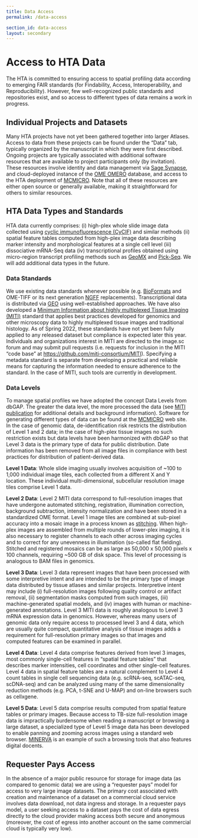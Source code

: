 ```yaml
---
title: Data Access
permalink: /data-access

section_id: data-access
layout: secondary
---
```


# Access to HTA Data
The HTA is committed to ensuring access to spatial profiling data according to emerging FAIR standards (for Findability, Access, Interoperability, and Reproducibility). However, few well-recognized public standards and repositories exist, and so access to different types of data remains a work in progress.

## Individual Projects and Datasets
Many HTA projects have not yet been gathered together into larger Atlases. Access to data from these projects can be found under the “Data” tab, typically organized by the manuscript in which they were first described. Ongoing projects are typically associated with additional software resources that are available to project participants only (by invitation). These resources involve identity and data management via [Sage Synapse](https://www.synapse.org/), and cloud-deployed instance of the [OME OMERO](https://www.openmicroscopy.org/) database, and access to the HTA deployment of [MCMICRO](https://mcmicro.org/). Note that all of these resources are either open source or generally available, making it straightforward for others to similar resources.

## HTA Data Types and Standards
HTA data currently comprises: (i) high-plex whole slide image data collected using [cyclic immunofluorescence (CyCIF)](https://elifesciences.org/articles/31657) and similar methods (ii) spatial feature tables computed from high-plex image data describing marker intensity and morphological features at a single cell level (iii) dissociative mRNA-Seq data (iv) transcriptional profiles obtained using micro-region transcript profiling methods such as [GeoMX](https://pubmed.ncbi.nlm.nih.gov/32394392/) and [Pick-Seq](https://www.biorxiv.org/content/10.1101/2021.03.18.431004v1). We will add additional data types in the future.

### Data Standards
We use existing data standards whenever possible (e.g. [BioFormats](https://www.openmicroscopy.org/bio-formats/) and OME-TIFF or its next generation [NGFF](https://pubmed-ncbi-nlm-nih-gov.ezp-prod1.hul.harvard.edu/34845388/) replacements). Transcriptional data is distributed via [GEO](https://www.ncbi.nlm.nih.gov/geo/) using well-established approaches. We have also developed a [Minimum Information about highly multiplexed Tissue Imaging (MITI)](miti-consortium.org) standard that applies best practices developed for genomics and other microscopy data to highly multiplexed tissue images and traditional histology. As of Spring 2022, these standards have not yet been fully applied to any released dataset but compliance is expected later this year. Individuals and organizations interest in MITI are directed to the image.sc forum and may submit pull requests (i.e. requests for inclusion in the MITI “code base” at https://github.com/miti-consortium/MITI). Specifying a metadata standard is separate from developing a practical and reliable means for capturing the information needed to ensure adherence to the standard. In the case of MITI, such tools are currently in development.

### Data Levels
To manage spatial profiles we have adopted the concept Data Levels from dbGAP. The greater the data level, the more processed the data (see [MITI publication](https://pubmed.ncbi.nlm.nih.gov/35277708/) for additional details and background information). Software for generating different types of data can be found at the [MCMICRO](https://mcmicro.org/) web site. In the case of genomic data, de-identification risk restricts the distribution of Level 1 and 2 data; in the case of high-plex tissue images no such restriction exists but data levels have been harmonized with dbGAP so that Level 3 data is the primary type of data for public distribution. Date information has been removed from all image files in compliance with best practices for distribution of patient-derived data.

**Level 1 Data**: Whole slide imaging usually involves acquisition of ~100 to 1,000 individual image tiles, each collected from a different X and Y location. These individual multi-dimensional, subcellular resolution image tiles comprise Level 1 data.

**Level 2 Data**: Level 2 MITI data correspond to full-resolution images that have undergone automated stitching, registration, illumination correction, background subtraction, intensity normalization and have been stored in a standardized OME format. Level 1 image tiles are combined at sub-pixel accuracy into a mosaic image in a process known as [stitching](https://www.biorxiv.org/content/10.1101/2021.04.20.440625v1). When high-plex images are assembled from multiple rounds of lower-plex imaging, it is also necessary to register channels to each other across imaging cycles and to correct for any unevenness in illumination (so-called flat fielding). Stitched and registered mosaics can be as large as 50,000 x 50,000 pixels x 100 channels, requiring ~500 GB of disk space. This level of processing is analogous to BAM files in genomics.

**Level 3 Data**: Level 3 data represent images that have been processed with some interpretive intent and are intended to be the primary type of image data distributed by tissue atlases and similar projects. Interpretive intent may include (i) full-resolution images following quality control or artifact removal, (ii) segmentation masks computed from such images, (iii) machine-generated spatial models, and (iv) images with human or machine-generated annotations. Level 3 MITI data is roughly analogous to Level 3 mRNA expression data in genomics. However, whereas many users of genomic data only require access to processed level 3 and 4 data, which are usually quite compact, quantitative analysis of tissue images adds a requirement for full-resolution primary images so that images and computed features can be examined in parallel.

**Level 4 Data**: Level 4 data comprise features derived from level 3 images, most commonly single-cell features in “spatial feature tables” that describes marker intensities, cell coordinates and other single-cell features. Level 4 data in spatial feature tables are a natural complement to Level 4 count tables in single cell sequencing data (e.g. scRNA-seq, scATAC-seq, scDNA-seq) and can be analyzed using many of the same dimensionality reduction methods (e.g. PCA, t-SNE and U-MAP) and on-line browsers such as cellxgene.

**Level 5 Data**: Level 5 data comprise results computed from spatial feature tables or primary images. Because access to TB-size full-resolution image data is impractically burdensome when reading a manuscript or browsing a large dataset, a specialized type of Level 5 image data has been developed to enable panning and zooming across images using a standard web browser. [MINERVA](https://pubmed.ncbi.nlm.nih.gov/34750536/) is an example of such a browsing tools that also features digital docents.

## Requester Pays Access
In the absence of a major public resource for storage for image data (as compared to genomic data) we are using a “requester pays” model for access to very large image datasets. The primary cost associated with creation and maintenance of a dataset on a commercial cloud service involves data download, not data ingress and storage. In a requester pays model, a user seeking access to a dataset pays the cost of data egress directly to the cloud provider making access both secure and anonymous (moreover, the cost of egress into another account on the same commercial cloud is typically very low).
